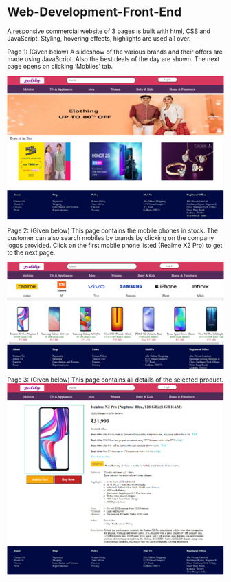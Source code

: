 # Web-Development-Front-End
A responsive commercial website of 3 pages is built with html, CSS and JavaScript. Styling, hovering effects, highlights are used all over.

Page 1:  (Given below) A slideshow of the various brands and their offers are made using JavaScript. Also the best deals of the day are shown. The next page opens on clicking ‘Mobiles’ tab.

  ![page 1 screen](https://github.com/Aheri-Mondal/Web-Development-Front-End/blob/master/img/pg1.jpg)













Page 2: (Given below) This page contains the mobile phones in stock. The customer can also search mobiles by brands by clicking on the company logos provided. Click on the first mobile phone listed (Realme X2 Pro) to get to the next page.
  
  ![page 2 screen](https://github.com/Aheri-Mondal/Web-Development-Front-End/blob/master/img/pg2.PNG)

















Page 3: (Given below) This page contains all details of the selected product. 
    ![page 1 screen](https://github.com/Aheri-Mondal/Web-Development-Front-End/blob/master/img/pg3.jpg)



